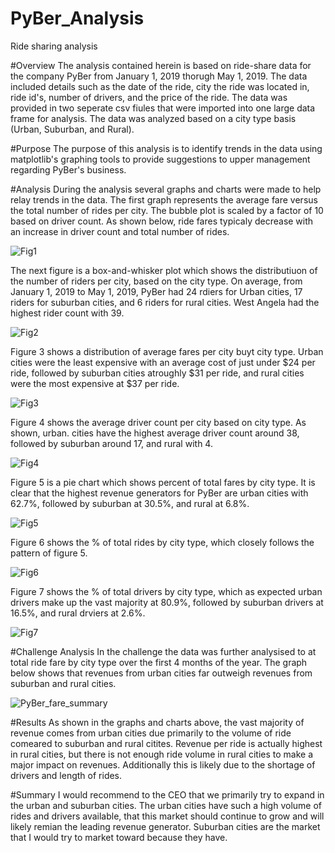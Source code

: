 # PyBer_Analysis
Ride sharing analysis

#Overview
The analysis contained herein is based on ride-share data for the company PyBer from January 1, 2019 thorugh May 1, 2019. The data included details such as the date of the ride, city the ride was located in, ride id's, number of drivers, and the price of the ride. The data was provided in two seperate csv fiules that were imported into one large data frame for analysis. The data was analyzed based on a city type basis (Urban, Suburban, and Rural). 

#Purpose
The purpose of this analysis is to identify trends in the data using matplotlib's graphing tools to provide suggestions to upper management regarding PyBer's business. 

#Analysis
During the analysis several graphs and charts were made to help relay trends in the data. The first graph represents the average fare versus the total number of rides per city. The bubble plot is scaled by a factor of 10 based on driver count. As shown below, ride fares typicaly decrease with an increase in driver count and total number of rides. 

![Fig1](https://user-images.githubusercontent.com/95301484/151109029-b0ddaa71-83e8-4c87-a746-bfc38427e2cb.png)

The next figure is a box-and-whisker plot which shows the distributiuon of the number of riders per city, based on the city type. On average, from January 1, 2019 to May 1, 2019, PyBer had 24 rdiers for Urban cities, 17 riders for suburban cities, and 6 riders for rural cities. West Angela had the highest rider count with 39. 

![Fig2](https://user-images.githubusercontent.com/95301484/151109058-ac463ad8-c4b1-4a4d-b40c-20cb597778eb.png)

Figure 3 shows a distribution of average fares per city buyt city type. Urban cities were the least expensive with an average cost of just under $24 per ride, followed by suburban cities atroughly $31 per ride, and rural cities were the most expensive at $37 per ride. 

![Fig3](https://user-images.githubusercontent.com/95301484/151109826-5d3d40cc-d4c7-4ed3-af03-a7e23767a746.png)

Figure 4 shows the average driver count per city based on city type. As shown, urban. cities have the highest average driver count around 38, followed by suburban around 17, and rural with 4. 

![Fig4](https://user-images.githubusercontent.com/95301484/151109947-e0083795-fbb9-4384-8abc-5f7b923e156e.png)

Figure 5 is a pie chart which shows percent of total fares by city type. It is clear that the highest revenue generators for PyBer are urban cities with 62.7%, followed by suburban at 30.5%, and rural at 6.8%. 

![Fig5](https://user-images.githubusercontent.com/95301484/151110214-1329893e-eccf-4325-904f-7e5c75990294.png)

Figure 6 shows the % of total rides by city type, which closely follows the pattern of figure 5.

![Fig6](https://user-images.githubusercontent.com/95301484/151110601-a895862b-d2f4-40f9-8f05-3a9697074241.png)

Figure 7 shows the % of total drivers by city type, which as expected urban drivers make up the vast majority at 80.9%, followed by suburban drivers at 16.5%, and rural drviers at 2.6%. 

![Fig7](https://user-images.githubusercontent.com/95301484/151110763-ab123d75-aac9-4a18-92e9-4f7e36662c71.png)

#Challenge Analysis
In the challenge the data was further analysised to at total ride fare by city type over the first 4 months of the year. The graph below shows that revenues from urban cities far outweigh revenues from suburban and rural cities. 

![PyBer_fare_summary](https://user-images.githubusercontent.com/95301484/151108416-88adfccd-4f79-43df-8b72-d4b40d35b39b.png)

#Results
As shown in the graphs and charts above, the vast majority of revenue comes from urban cities due primarily to the volume of ride comeared to suburban and rural citites. Revenue per ride is actually highest in rural cities, but there is not enough ride volume in rural cities to make a major impact on revenues. Additionally this is likely due to the shortage of drivers and length of rides. 

#Summary
I would recommend to the CEO that we primarily try to expand in the urban and suburban cities. The urban cities have such a high volume of rides and drivers available, that this market  should continue to grow and will likely remian the leading revenue generator. Suburban cities are the market that I would try to market toward because they have.  

